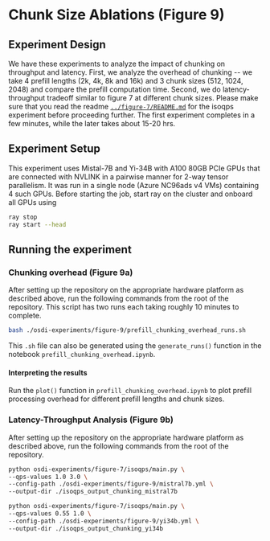 # Chunk Size Ablations (Figure 9)

## Experiment Design

We have these experiments to analyze the impact of chunking on throughput and latency. First, we analyze the overhead of chunking -- we take 4 prefill lengths (2k, 4k, 8k and 16k) and 3 chunk sizes (512, 1024, 2048) and compare the prefill computation time. Second, we do latency-throughput tradeoff similar to figure 7 at different chunk sizes. Please make sure that you read the readme [`../figure-7/README.md`](../figure-7/README.md) for the isoqps experiment before proceeding further. The first experiment completes in a few minutes, while the later takes about 15-20 hrs.

## Experiment Setup

This experiment uses Mistal-7B and Yi-34B with A100 80GB PCIe GPUs that are connected with NVLINK in a pairwise manner for 2-way tensor parallelism. It was run in a single node (Azure NC96ads v4 VMs) containing 4 such GPUs. Before starting the job, start ray on the cluster and onboard all GPUs using

```sh
ray stop
ray start --head
```

## Running the experiment

### Chunking overhead (Figure 9a)

After setting up the repository on the appropriate hardware platform as described above, run the following commands from the root of the repository. This script has two runs each taking roughly 10 minutes to complete.

```sh
bash ./osdi-experiments/figure-9/prefill_chunking_overhead_runs.sh
```

This `.sh` file can also be generated using the `generate_runs()` function in the notebook `prefill_chunking_overhead.ipynb`.

#### Interpreting the results

Run the `plot()` function in  `prefill_chunking_overhead.ipynb` to plot prefill processing overhead for different prefill lengths and chunk sizes.

### Latency-Throughput Analysis (Figure 9b)

After setting up the repository on the appropriate hardware platform as described above, run the following commands from the root of the repository.

```sh
python osdi-experiments/figure-7/isoqps/main.py \
--qps-values 1.0 3.0 \
--config-path ./osdi-experiments/figure-9/mistral7b.yml \
--output-dir ./isoqps_output_chunking_mistral7b

python osdi-experiments/figure-7/isoqps/main.py \
--qps-values 0.55 1.0 \
--config-path ./osdi-experiments/figure-9/yi34b.yml \
--output-dir ./isoqps_output_chunking_yi34b
```
